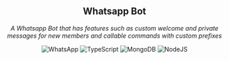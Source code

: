 <br/>
<br/>
<br/>

<div align="center">
  <h2 align="center"> <strong>Whatsapp Bot</strong> </h2>
  <p align="center"> <em>A Whatsapp Bot that has features such as custom welcome and private messages for new members and callable commands with custom prefixes</em> </p>

  ![WhatsApp](https://img.shields.io/badge/WhatsApp-25D366?style=for-the-badge&logo=whatsapp&logoColor=white)
  ![TypeScript](https://img.shields.io/badge/typescript-%23007ACC.svg?style=for-the-badge&logo=typescript&logoColor=white)
  ![MongoDB](https://img.shields.io/badge/MongoDB-%234ea94b.svg?style=for-the-badge&logo=mongodb&logoColor=white)
  ![NodeJS](https://img.shields.io/badge/node.js-6DA55F?style=for-the-badge&logo=node.js&logoColor=white)
</div>
